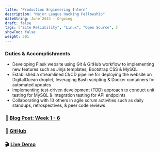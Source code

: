 ```yaml
---
title: "Production Engineering Intern"
description: "Major League Hacking Fellowship"
dateString: June 2023 - Ongoing
draft: false
tags: ["Site Reliability", "Linux", "Open Source", ]
showToc: false
weight: 301
--- 
```


### Duties & Accomplishments

- Developing Flask website using Git & GitHub workflow to implementing new features such as Jinja templates, Bootstrap CSS & MySQL 
- Established a streamlined CI/CD pipeline for deploying the website on DigitalOcean droplet, leveraging Bash scripting & Docker containers for automated updates
- Implementing test-driven development (TDD) approach to conduct unit testing for MySQL & integration testing for API endpoints
- Collaborating with 10 others in agile scrum activities such as daily standups, retrospectives, & peer code reviews

### 🔗 [Blog Post: Week 1 - 6](https://gabrielaliera.github.io/blog/mlh-week1-6/)
### 🔗 [GitHub](https://github.com/gabrielaliera/ProductionEngineer-portfolio)

### 🎬 [Live Demo](https://gabrielaliera.duckdns.org/)
